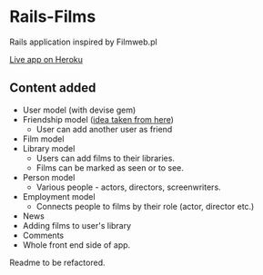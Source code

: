 # Rails-Films

Rails application inspired by Filmweb.pl

[Live app on Heroku](https://morning-river-44777.herokuapp.com)

## Content added

* User model (with devise gem)
* Friendship model ([idea taken from here](https://github.com/tobyond/this_is_the_friend))
  * User can add another user as friend
* Film model
* Library model
  * Users can add films to their libraries.
  * Films can be marked as seen or to see.
* Person model
  * Various people - actors, directors, screenwriters.
* Employment model
  * Connects people to films by their role (actor, director etc.)
* News
* Adding films to user's library
* Comments
* Whole front end side of app.

Readme to be refactored.
